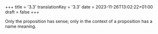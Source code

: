 +++
title = '3.3'
translationKey = '3.3'
date = 2023-11-26T13:02:22+01:00
draft = false
+++

Only the proposition has sense; only in the context of a proposition has a name meaning.

